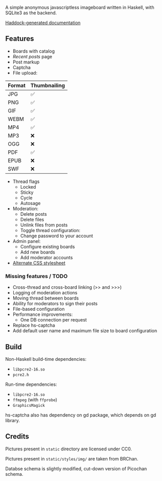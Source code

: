 A simple anonymous javascriptless imageboard written in Haskell, with SQLite3 as the backend.

[Haddock-generated documentation](https://kt0d.github.io/mageboard/)

## Features
* Boards with catalog
* *Recent posts* page
* Post markup
* Captcha
* File upload: 

| Format | Thumbnailing |
| --- | --- |
| JPG   | ✅ |
| PNG   | ✅ |
| GIF   | ✅ |
| WEBM  | ✅ |
| MP4   | ✅ |
| MP3   | ❌ |
| OGG   | ❌ |
| PDF   | ✅ |
| EPUB  | ❌ |
| SWF   | ❌ |

* Thread flags
  * Locked
  * Sticky
  * Cycle
  * Autosage
* Moderation:
  * Delete posts
  * Delete files
  * Unlink files from posts
  * Toggle thread configuration:
  * Change password to your account
* Admin panel:
  * Configure existing boards 
  * Add new boards
  * Add moderator accounts
* [Alternate CSS stylesheet](https://developer.mozilla.org/en-US/docs/Web/CSS/Alternative_style_sheets)

### Missing features / TODO
* Cross-thread and cross-board linking (>> and >>>)
* Logging of moderation actions
* Moving thread between boards
* Ability for moderators to sign their posts
* File-based configuration
* Performance improvements:
  * One DB connection per request
* Replace hs-captcha
* Add default user name and maximum file size to board configuration

## Build

Non-Haskell build-time dependencies:
* `libpcre2-16.so` 
* `pcre2.h`

Run-time dependencies:
* `libpcre2-16.so` 
* `ffmpeg` (with `ffprobe`)
* `GraphicsMagick`

hs-captcha also has dependency on gd package, which depends on gd library.

## Credits

Pictures present in `static` directory are licensed under CC0.

Pictures present in `static/styles/img/` are taken from BRChan.

Databse schema is slightly modified, cut-down version of Picochan schema.
